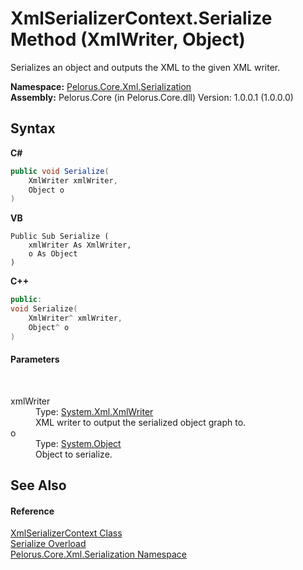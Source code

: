 # XmlSerializerContext.Serialize Method (XmlWriter, Object)
 

Serializes an object and outputs the XML to the given XML writer.

**Namespace:**&nbsp;<a href="9052B9D6">Pelorus.Core.Xml.Serialization</a><br />**Assembly:**&nbsp;Pelorus.Core (in Pelorus.Core.dll) Version: 1.0.0.1 (1.0.0.0)

## Syntax

**C#**<br />
``` C#
public void Serialize(
	XmlWriter xmlWriter,
	Object o
)
```

**VB**<br />
``` VB
Public Sub Serialize ( 
	xmlWriter As XmlWriter,
	o As Object
)
```

**C++**<br />
``` C++
public:
void Serialize(
	XmlWriter^ xmlWriter, 
	Object^ o
)
```


#### Parameters
&nbsp;<dl><dt>xmlWriter</dt><dd>Type: <a href="http://msdn2.microsoft.com/en-us/library/5y8188ze" target="_blank">System.Xml.XmlWriter</a><br />XML writer to output the serialized object graph to.</dd><dt>o</dt><dd>Type: <a href="http://msdn2.microsoft.com/en-us/library/e5kfa45b" target="_blank">System.Object</a><br />Object to serialize.</dd></dl>

## See Also


#### Reference
<a href="859B939D">XmlSerializerContext Class</a><br /><a href="A1B2A50E">Serialize Overload</a><br /><a href="9052B9D6">Pelorus.Core.Xml.Serialization Namespace</a><br />